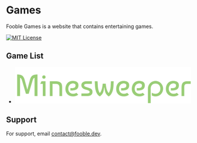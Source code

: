 
# Games

Fooble Games is a website that contains entertaining games.

[![MIT License](https://img.shields.io/badge/License-MIT-green.svg)](https://opensource.org/license/mit/)

## Game List

- [![Minesweeper](https://github.com/fooble2137/games/blob/main/minesweeper/minesweeper.png)](https://minesweeper.fooble.dev)

## Support

For support, email [contact@fooble.dev](mailto:contact@fooble.dev).
